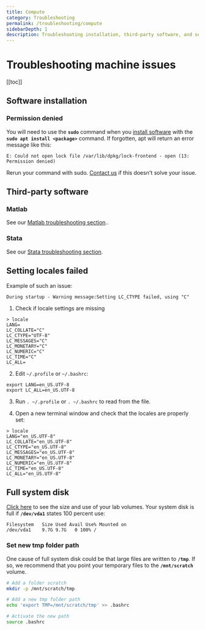 ```yaml
---
title: Compute
category: Troubleshooting
permalink: /troubleshooting/compute
sidebarDepth: 1
description: Troubleshooting installation, third-party software, and setup.
---
```


# Troubleshooting machine issues

[[toc]]


## Software installation

### Permission denied

You will need to use the **`sudo`** command when you [install software](/faq/compute/#software) with the **`sudo apt install <package>`** command. If forgotten, apt will return an error message like this:

```
E: Could not open lock file /var/lib/dpkg/lock-frontend - open (13: Permission denied)
```

Rerun your command with sudo. [Contact us](/contact) if this doesn't solve your issue.



## Third-party software

### Matlab

See our [Matlab troubleshooting section](/hunt-lab/analytical-tools/Matlab/#activate-license)..

### Stata

See our [Stata troubleshooting section](/hunt-lab/analytical-tools/stata/#troubleshooting).

## Setting locales failed

Example of such an issue:

```
During startup - Warning message:Setting LC_CTYPE failed, using "C"
```

1. Check if locale settings are missing
```
> locale
LANG=
LC_COLLATE="C"
LC_CTYPE="UTF-8"
LC_MESSAGES="C"
LC_MONETARY="C"
LC_NUMERIC="C"
LC_TIME="C"
LC_ALL=
```

2. Edit `~/.profile` or `~/.bashrc`:

```
export LANG=en_US.UTF-8
export LC_ALL=en_US.UTF-8
```

3. Run `. ~/.profile` or `. ~/.bashrc` to read from the file.

4. Open a new terminal window and check that the locales are properly set:

```
> locale
LANG="en_US.UTF-8"
LC_COLLATE="en_US.UTF-8"
LC_CTYPE="en_US.UTF-8"
LC_MESSAGES="en_US.UTF-8"
LC_MONETARY="en_US.UTF-8"
LC_NUMERIC="en_US.UTF-8"
LC_TIME="en_US.UTF-8"
LC_ALL="en_US.UTF-8"
```

## Full system disk

[Click here](/faq/storage/#how-can-i-see-the-sizes-of-my-lab-volumes) to see the size and use of your lab volumes. Your system disk is full if **`/dev/vda1`** states 100 percent use:

```
Filesystem   Size Used Avail Use% Mounted on
/dev/vda1    9.7G 9.7G   0 100% /
```

### Set new tmp folder path

One cause of full system disk could be that large files are written to **`/tmp`**. If so, we recommend that you point your temporary files to the **`/mnt/scratch`** volume.

```bash
# Add a folder scratch
mkdir -p /mnt/scratch/tmp

# Add a new tmp folder path
echo 'export TMP=/mnt/scratch/tmp' >> .bashrc

# Activate the new path
source .bashrc
```

